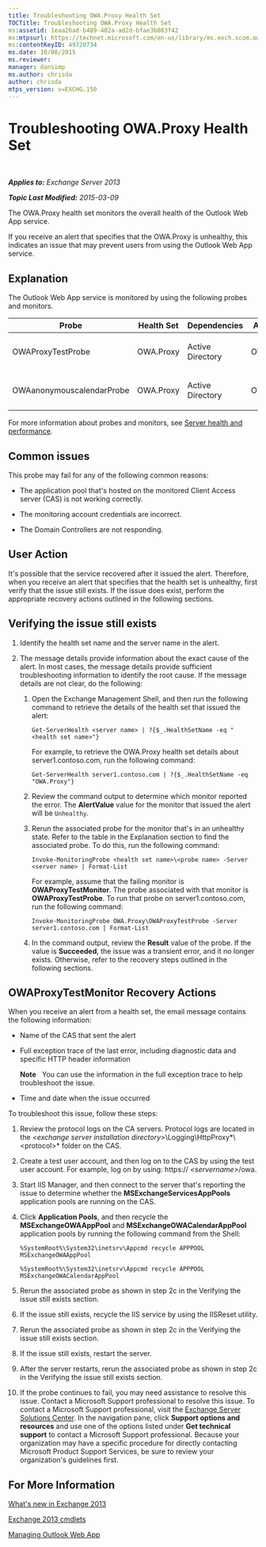 ```yaml
---
title: Troubleshooting OWA.Proxy Health Set
TOCTitle: Troubleshooting OWA.Proxy Health Set
ms:assetid: 1eaa26ad-b489-402a-ad2d-bfae3b083f42
ms:mtpsurl: https://technet.microsoft.com/en-us/library/ms.exch.scom.owa.proxy(v=EXCHG.150)
ms:contentKeyID: 49720734
ms.date: 10/08/2015
ms.reviewer: 
manager: dansimp
ms.author: chrisda
author: chrisda
mtps_version: v=EXCHG.150
---
```


<div data-xmlns="http://www.w3.org/1999/xhtml">

<div class="topic" data-xmlns="http://www.w3.org/1999/xhtml" data-msxsl="urn:schemas-microsoft-com:xslt" data-cs="http://msdn.microsoft.com/en-us/">

<div data-asp="http://msdn2.microsoft.com/asp">

# Troubleshooting OWA.Proxy Health Set

</div>

<div id="mainSection">

<div id="mainBody">

<span> </span>

_**Applies to:** Exchange Server 2013_

_**Topic Last Modified:** 2015-03-09_

The OWA.Proxy health set monitors the overall health of the Outlook Web App service.

If you receive an alert that specifies that the OWA.Proxy is unhealthy, this indicates an issue that may prevent users from using the Outlook Web App service.

<span id="EXP"></span>

<div>

## Explanation

The Outlook Web App service is monitored by using the following probes and monitors.


<table>
<colgroup>
<col style="width: 25%" />
<col style="width: 25%" />
<col style="width: 25%" />
<col style="width: 25%" />
</colgroup>
<thead>
<tr class="header">
<th>Probe</th>
<th>Health Set</th>
<th>Dependencies</th>
<th>Associated Monitors</th>
</tr>
</thead>
<tbody>
<tr class="odd">
<td><p>OWAProxyTestProbe</p></td>
<td><p>OWA.Proxy</p></td>
<td><p>Active Directory</p></td>
<td><p>OWAProxyTestMonitor</p></td>
</tr>
<tr class="even">
<td><p>OWAanonymouscalendarProbe</p></td>
<td><p>OWA.Proxy</p></td>
<td><p>Active Directory</p></td>
<td><p>OWAProxyTestMonitor</p></td>
</tr>
</tbody>
</table>


For more information about probes and monitors, see [Server health and performance](https://technet.microsoft.com/en-us/library/jj150551\(v=exchg.150\)).

</div>

<div>

## Common issues

This probe may fail for any of the following common reasons:

  - The application pool that's hosted on the monitored Client Access server (CAS) is not working correctly.

  - The monitoring account credentials are incorrect.

  - The Domain Controllers are not responding.

</div>

<div>

## User Action

It's possible that the service recovered after it issued the alert. Therefore, when you receive an alert that specifies that the health set is unhealthy, first verify that the issue still exists. If the issue does exist, perform the appropriate recovery actions outlined in the following sections.

<span id="verify"></span>

<div>

## Verifying the issue still exists

1.  Identify the health set name and the server name in the alert.

2.  The message details provide information about the exact cause of the alert. In most cases, the message details provide sufficient troubleshooting information to identify the root cause. If the message details are not clear, do the following:
    
    1.  Open the Exchange Management Shell, and then run the following command to retrieve the details of the health set that issued the alert:
        
            Get-ServerHealth <server name> | ?{$_.HealthSetName -eq "<health set name>"}
        
        For example, to retrieve the OWA.Proxy health set details about server1.contoso.com, run the following command:
        
            Get-ServerHealth server1.contoso.com | ?{$_.HealthSetName -eq "OWA.Proxy"}
    
    2.  Review the command output to determine which monitor reported the error. The **AlertValue** value for the monitor that issued the alert will be `Unhealthy`.
    
    3.  Rerun the associated probe for the monitor that's in an unhealthy state. Refer to the table in the Explanation section to find the associated probe. To do this, run the following command:
        
            Invoke-MonitoringProbe <health set name>\<probe name> -Server <server name> | Format-List
        
        For example, assume that the failing monitor is **OWAProxyTestMonitor**. The probe associated with that monitor is **OWAProxyTestProbe**. To run that probe on server1.contoso.com, run the following command:
        
            Invoke-MonitoringProbe OWA.Proxy\OWAProxyTestProbe -Server server1.contoso.com | Format-List
    
    4.  In the command output, review the **Result** value of the probe. If the value is **Succeeded**, the issue was a transient error, and it no longer exists. Otherwise, refer to the recovery steps outlined in the following sections.

</div>

<span id="TestMonitors"></span>

<div>

## OWAProxyTestMonitor Recovery Actions

When you receive an alert from a health set, the email message contains the following information:

  - Name of the CAS that sent the alert

  - Full exception trace of the last error, including diagnostic data and specific HTTP header information  
    
    **Note**   You can use the information in the full exception trace to help troubleshoot the issue.

  - Time and date when the issue occurred

To troubleshoot this issue, follow these steps:

1.  Review the protocol logs on the CA servers. Protocol logs are located in the *\<exchange server installation directory\>*\\Logging\\HttpProxy*\\\<protocol\>* folder on the CAS.

2.  Create a test user account, and then log on to the CAS by using the test user account. For example, log on by using: https:// *\<servername\>*/owa.

3.  Start IIS Manager, and then connect to the server that's reporting the issue to determine whether the **MSExchangeServicesAppPools** application pools are running on the CAS.

4.  Click **Application Pools**, and then recycle the **MSExchangeOWAAppPool** and **MSExchangeOWACalendarAppPool** application pools by running the following command from the Shell:
    
        %SystemRoot%\System32\inetsrv\Appcmd recycle APPPOOL MSExchangeOWAAppPool
    
        %SystemRoot%\System32\inetsrv\Appcmd recycle APPPOOL MSExchangeOWACalendarAppPool

5.  Rerun the associated probe as shown in step 2c in the Verifying the issue still exists section.

6.  If the issue still exists, recycle the IIS service by using the IISReset utility.

7.  Rerun the associated probe as shown in step 2c in the Verifying the issue still exists section.

8.  If the issue still exists, restart the server.

9.  After the server restarts, rerun the associated probe as shown in step 2c in the Verifying the issue still exists section.

10. If the probe continues to fail, you may need assistance to resolve this issue. Contact a Microsoft Support professional to resolve this issue. To contact a Microsoft Support professional, visit the [Exchange Server Solutions Center](http://go.microsoft.com/fwlink/p/?linkid=180809). In the navigation pane, click **Support options and resources** and use one of the options listed under **Get technical support** to contact a Microsoft Support professional. Because your organization may have a specific procedure for directly contacting Microsoft Product Support Services, be sure to review your organization's guidelines first.

</div>

</div>

<div>

## For More Information

[What's new in Exchange 2013](https://technet.microsoft.com/en-us/library/jj150540\(v=exchg.150\))

[Exchange 2013 cmdlets](https://technet.microsoft.com/en-us/library/bb124413\(v=exchg.150\))

[Managing Outlook Web App](https://technet.microsoft.com/en-us/3814b665-01e8-4881-9a44-163f14789ee4\(exchg.150\)#managing)

</div>

</div>

<span> </span>

</div>

</div>

</div>

